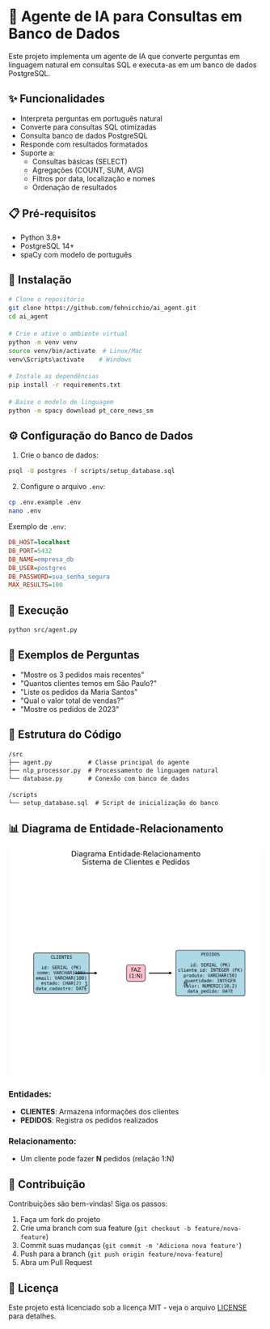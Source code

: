 # 🧠 Agente de IA para Consultas em Banco de Dados

Este projeto implementa um agente de IA que converte perguntas em linguagem natural em consultas SQL e executa-as em um banco de dados PostgreSQL.

## ✨ Funcionalidades

- Interpreta perguntas em português natural
- Converte para consultas SQL otimizadas
- Consulta banco de dados PostgreSQL
- Responde com resultados formatados
- Suporte a:
  - Consultas básicas (SELECT)
  - Agregações (COUNT, SUM, AVG)
  - Filtros por data, localização e nomes
  - Ordenação de resultados

## 📋 Pré-requisitos

- Python 3.8+
- PostgreSQL 14+
- spaCy com modelo de português

## 🚀 Instalação

```bash
# Clone o repositório
git clone https://github.com/fehnicchio/ai_agent.git
cd ai_agent

# Crie e ative o ambiente virtual
python -m venv venv
source venv/bin/activate  # Linux/Mac
venv\Scripts\activate    # Windows

# Instale as dependências
pip install -r requirements.txt

# Baixe o modelo de linguagem
python -m spacy download pt_core_news_sm
```

## ⚙️ Configuração do Banco de Dados

1. Crie o banco de dados:
```bash
psql -U postgres -f scripts/setup_database.sql
```

2. Configure o arquivo `.env`:
```bash
cp .env.example .env
nano .env
```

Exemplo de `.env`:
```ini
DB_HOST=localhost
DB_PORT=5432
DB_NAME=empresa_db
DB_USER=postgres
DB_PASSWORD=sua_senha_segura
MAX_RESULTS=100
```

## 🏃 Execução

```bash
python src/agent.py
```

## 💬 Exemplos de Perguntas

- "Mostre os 3 pedidos mais recentes"
- "Quantos clientes temos em São Paulo?"
- "Liste os pedidos da Maria Santos"
- "Qual o valor total de vendas?"
- "Mostre os pedidos de 2023"

## 🧩 Estrutura do Código

```
/src
├── agent.py          # Classe principal do agente
├── nlp_processor.py  # Processamento de linguagem natural
└── database.py       # Conexão com banco de dados

/scripts
└── setup_database.sql  # Script de inicialização do banco
```

## 📊 Diagrama de Entidade-Relacionamento

![Diagrama ER](docs/ER_diagram.png)

### Entidades:
- **CLIENTES**: Armazena informações dos clientes
- **PEDIDOS**: Registra os pedidos realizados

### Relacionamento:
- Um cliente pode fazer **N** pedidos (relação 1:N)

## 🤝 Contribuição

Contribuições são bem-vindas! Siga os passos:

1. Faça um fork do projeto
2. Crie uma branch com sua feature (`git checkout -b feature/nova-feature`)
3. Commit suas mudanças (`git commit -m 'Adiciona nova feature'`)
4. Push para a branch (`git push origin feature/nova-feature`)
5. Abra um Pull Request

## 📄 Licença

Este projeto está licenciado sob a licença MIT - veja o arquivo [LICENSE](LICENSE) para detalhes.
